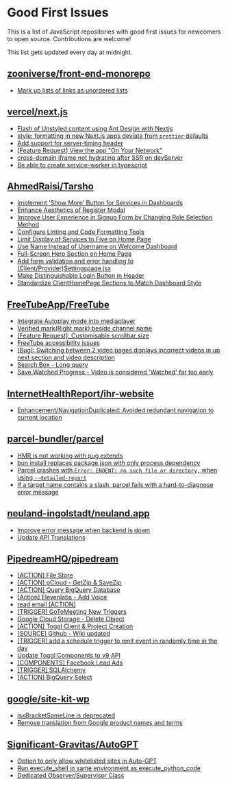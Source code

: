 # Good First Issues

This is a list of JavaScript repositories with good first issues for newcomers to open source. Contributions are welcome!

This list gets updated every day at midnight.

## [zooniverse/front-end-monorepo](https://github.com/zooniverse/front-end-monorepo)

- [Mark up lists of links as unordered lists](https://github.com/zooniverse/front-end-monorepo/issues/667)

## [vercel/next.js](https://github.com/vercel/next.js)

- [Flash of Unstyled content using Ant Design with Nextjs](https://github.com/vercel/next.js/issues/48483)
- [style: formatting in new Next.js apps deviate from `prettier` defaults](https://github.com/vercel/next.js/issues/54402)
- [Add support for server-timing header](https://github.com/vercel/next.js/issues/12382)
- [[Feature Request] View the app "On Your Network"](https://github.com/vercel/next.js/issues/11367)
- [cross-domain iframe not hydrating after SSR on devServer](https://github.com/vercel/next.js/issues/18028)
- [Be able to create service-worker in typescript](https://github.com/vercel/next.js/issues/33863)

## [AhmedRaisi/Tarsho](https://github.com/AhmedRaisi/Tarsho)

- [Implement 'Show More' Button for Services in Dashboards](https://github.com/AhmedRaisi/Tarsho/issues/97)
- [Enhance Aesthetics of Register Modal](https://github.com/AhmedRaisi/Tarsho/issues/95)
- [ Improve User Experience in Signup Form by Changing Role Selection Method](https://github.com/AhmedRaisi/Tarsho/issues/47)
- [Configure Linting and Code Formatting Tools](https://github.com/AhmedRaisi/Tarsho/issues/11)
- [Limit Display of Services to Five on Home Page](https://github.com/AhmedRaisi/Tarsho/issues/73)
- [Use Name Instead of Username on Welcome Dashboard](https://github.com/AhmedRaisi/Tarsho/issues/72)
- [Full-Screen Hero Section on Home Page](https://github.com/AhmedRaisi/Tarsho/issues/69)
- [Add form validation and error handling to (Client/Provider)Settingspage.jsx](https://github.com/AhmedRaisi/Tarsho/issues/59)
- [Make Distinguishable Login Button in Header](https://github.com/AhmedRaisi/Tarsho/issues/52)
- [Standardize ClientHomePage Sections to Match Dashboard Style](https://github.com/AhmedRaisi/Tarsho/issues/53)

## [FreeTubeApp/FreeTube](https://github.com/FreeTubeApp/FreeTube)

- [Integrate Autoplay mode into mediaplayer](https://github.com/FreeTubeApp/FreeTube/issues/1181)
- [Verified mark(Right mark) beside channel name](https://github.com/FreeTubeApp/FreeTube/issues/944)
- [[Feature Request]: Customisable scrollbar size](https://github.com/FreeTubeApp/FreeTube/issues/3057)
- [FreeTube accessibility issues](https://github.com/FreeTubeApp/FreeTube/issues/693)
- [[Bug]: Switching between 2 video pages displays incorrect videos in up next section and video description](https://github.com/FreeTubeApp/FreeTube/issues/2261)
- [Search Box - Long query](https://github.com/FreeTubeApp/FreeTube/issues/940)
- [Save Watched Progress - Video is considered 'Watched' far too early](https://github.com/FreeTubeApp/FreeTube/issues/964)

## [InternetHealthReport/ihr-website](https://github.com/InternetHealthReport/ihr-website)

- [Enhancement/NavigationDuplicated: Avoided redundant navigation to current location](https://github.com/InternetHealthReport/ihr-website/issues/645)

## [parcel-bundler/parcel](https://github.com/parcel-bundler/parcel)

- [HMR is not working with pug extends ](https://github.com/parcel-bundler/parcel/issues/7892)
- [bun install replaces package.json with only process dependency](https://github.com/parcel-bundler/parcel/issues/9302)
- [Parcel crashes with `Error: ENOENT: no such file or directory,` when using `--detailed-report`](https://github.com/parcel-bundler/parcel/issues/7816)
- [If a target name contains a slash, parcel fails with a hard-to-diagnose error message](https://github.com/parcel-bundler/parcel/issues/9001)

## [neuland-ingolstadt/neuland.app](https://github.com/neuland-ingolstadt/neuland.app)

- [Improve error message when backend is down](https://github.com/neuland-ingolstadt/neuland.app/issues/280)
- [Update API Translations ](https://github.com/neuland-ingolstadt/neuland.app/issues/366)

## [PipedreamHQ/pipedream](https://github.com/PipedreamHQ/pipedream)

- [[ACTION] File Store](https://github.com/PipedreamHQ/pipedream/issues/9154)
- [[ACTION] pCloud - GetZip & SaveZip](https://github.com/PipedreamHQ/pipedream/issues/8000)
- [[ACTION] Query BigQuery Database](https://github.com/PipedreamHQ/pipedream/issues/9103)
- [[Action] Elevenlabs - Add Voice ](https://github.com/PipedreamHQ/pipedream/issues/9089)
- [read email [ACTION]](https://github.com/PipedreamHQ/pipedream/issues/9093)
- [[TRIGGER] GoToMeeting New Triggers](https://github.com/PipedreamHQ/pipedream/issues/9062)
- [Google Cloud Storage - Delete Object](https://github.com/PipedreamHQ/pipedream/issues/9035)
- [[ACTION] Toggl Client & Project Creation](https://github.com/PipedreamHQ/pipedream/issues/7928)
- [[SOURCE] Github - Wiki updated](https://github.com/PipedreamHQ/pipedream/issues/8939)
- [[TRIGGER] add a schedule trigger to emit event in randomly time in the day](https://github.com/PipedreamHQ/pipedream/issues/8885)
- [Update Toggl Components to v9 API](https://github.com/PipedreamHQ/pipedream/issues/8889)
- [[COMPONENTS] Facebook Lead Ads](https://github.com/PipedreamHQ/pipedream/issues/6907)
- [[TRIGGER] SQLAlchemy](https://github.com/PipedreamHQ/pipedream/issues/5965)
- [[ACTION] BigQuery Select](https://github.com/PipedreamHQ/pipedream/issues/8802)

## [google/site-kit-wp](https://github.com/google/site-kit-wp)

- [jsxBracketSameLine is deprecated](https://github.com/google/site-kit-wp/issues/6603)
- [Remove translation from Google product names and terms](https://github.com/google/site-kit-wp/issues/7650)

## [Significant-Gravitas/AutoGPT](https://github.com/Significant-Gravitas/AutoGPT)

- [Option to only allow whitelisted sites in Auto-GPT](https://github.com/Significant-Gravitas/AutoGPT/issues/5289)
- [Run execute_shell in same environment as execute_python_code](https://github.com/Significant-Gravitas/AutoGPT/issues/1299)
- [Dedicated Observer/Supervisor Class](https://github.com/Significant-Gravitas/AutoGPT/issues/4242)

